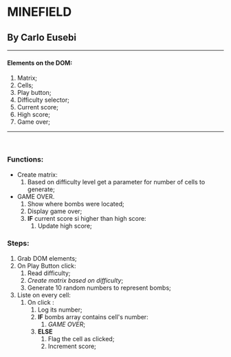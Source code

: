# MINEFIELD

## By Carlo Eusebi

<hr>

#### Elements on the DOM:
1. Matrix;
1. Cells;
1. Play button;
1. Difficulty selector;
1. Current score;
1. High score;
1. Game over;

<HR>

<br>

### Functions:
- Create matrix:
    1. Based on difficulty level get a parameter for number of cells to generate;
- GAME OVER.
    1. Show where bombs were located;
    1. Display game over;
    1. **IF** current score si higher than high score:
        1. Update high score;
    
### Steps:
1. Grab DOM elements;
1. On Play Button click:
    1. Read difficulty;
    1. _Create matrix based on difficulty_;
    1. Generate 10 random numbers to represent bombs;
1. Liste on every cell:
    1. On click :
        1. Log its number;
        1. **IF** bombs array contains cell's number:
            1. _GAME OVER_;
        1. **ELSE**
            1. Flag the cell as clicked;
            1. Increment score;

    

